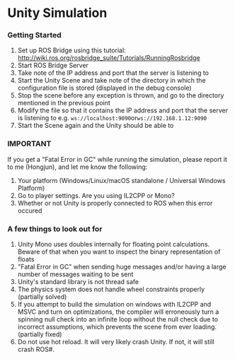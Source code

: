 # Unity Simulation

### Getting Started
1. Set up ROS Bridge using this tutorial: http://wiki.ros.org/rosbridge_suite/Tutorials/RunningRosbridge
2. Start ROS Bridge Server
3. Take note of the IP address and port that the server is listening to
4. Start the Unity Scene and take note of the directory in which the configuration file is stored (displayed in the debug console)
5. Stop the scene before any exception is thrown, and go to the directory mentioned in the previous point
6. Modify the file so that it contains the IP address and port that the server is listening to e.g. ```ws://localhost:9090```or```ws://192.168.1.12:9090```
7. Start the Scene again and the Unity should be able to 

### IMPORTANT
If you get a "Fatal Error in GC" while running the simulation, please report it to me (Hongjun), and let me know the following:
1. Your platform (Windows/Linux/macOS standalone / Universal Windows Platform)
2. Go to player settings. Are you using IL2CPP or Mono?
3. Whether or not Unity is properly connected to ROS when this error occured

### A few things to look out for
1. Unity Mono uses doubles internally for floating point calculations. Beware of that when you want to inspect the binary representation of floats
2. "Fatal Error in GC" when sending huge messages and/or having a large number of messages waiting to be sent
3. Unity's standard library is not thread safe
4. The physics system does not handle wheel constraints properly (partially solved)
5. If you attempt to build the simulation on windows with IL2CPP and MSVC and turn on optimizations, the compiler will erroneously turn a spinning null check into an infinite loop without the null check due to incorrect assumptions, which prevents the scene from ever loading. (partially fixed)
6. Do not use hot reload. It will very likely crash Unity. If not, it will still crash ROS#.

